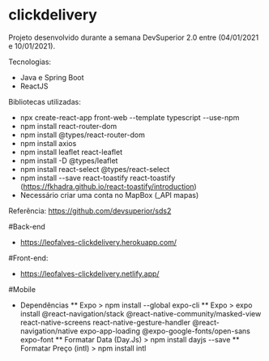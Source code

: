 # clickdelivery

Projeto desenvolvido durante a semana DevSuperior 2.0 entre (04/01/2021 e 10/01/2021).

Tecnologias:
* Java e Spring Boot
* ReactJS


Bibliotecas utilizadas:
* npx create-react-app front-web --template typescript --use-npm
* npm install react-router-dom
* npm install @types/react-router-dom
* npm install axios
* npm install leaflet react-leaflet
* npm install -D @types/leaflet
* npm install react-select @types/react-select
* npm install --save react-toastify react-toastify (https://fkhadra.github.io/react-toastify/introduction)
* Necessário criar uma conta no MapBox (_API mapas)


Referência:
https://github.com/devsuperior/sds2

#Back-end
* https://leofalves-clickdelivery.herokuapp.com/

#Front-end:
* https://leofalves-clickdelivery.netlify.app/


#Mobile
* Dependências
** Expo  \> npm install --global expo-cli
** Expo  \> expo install @react-navigation/stack @react-native-community/masked-view react-native-screens react-native-gesture-handler @react-navigation/native expo-app-loading @expo-google-fonts/open-sans expo-font
** Formatar Data (Day.Js) \> npm install dayjs --save
** Formatar Preço (intl) \> npm install intl